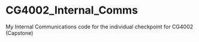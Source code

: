 # CG4002_Internal_Comms
My Internal Communications code for the individual checkpoint for CG4002 (Capstone) 
